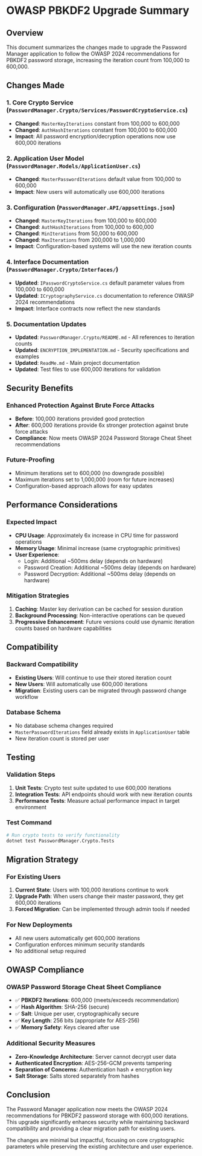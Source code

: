 # OWASP PBKDF2 Upgrade Summary

## Overview
This document summarizes the changes made to upgrade the Password Manager application to follow the OWASP 2024 recommendations for PBKDF2 password storage, increasing the iteration count from 100,000 to 600,000.

## Changes Made

### 1. Core Crypto Service (`PasswordManager.Crypto/Services/PasswordCryptoService.cs`)
- **Changed**: `MasterKeyIterations` constant from 100,000 to 600,000
- **Changed**: `AuthHashIterations` constant from 100,000 to 600,000
- **Impact**: All password encryption/decryption operations now use 600,000 iterations

### 2. Application User Model (`PasswordManager.Models/ApplicationUser.cs`)
- **Changed**: `MasterPasswordIterations` default value from 100,000 to 600,000
- **Impact**: New users will automatically use 600,000 iterations

### 3. Configuration (`PasswordManager.API/appsettings.json`)
- **Changed**: `MasterKeyIterations` from 100,000 to 600,000
- **Changed**: `AuthHashIterations` from 100,000 to 600,000
- **Changed**: `MinIterations` from 50,000 to 600,000
- **Changed**: `MaxIterations` from 200,000 to 1,000,000
- **Impact**: Configuration-based systems will use the new iteration counts

### 4. Interface Documentation (`PasswordManager.Crypto/Interfaces/`)
- **Updated**: `IPasswordCryptoService.cs` default parameter values from 100,000 to 600,000
- **Updated**: `ICryptographyService.cs` documentation to reference OWASP 2024 recommendations
- **Impact**: Interface contracts now reflect the new standards

### 5. Documentation Updates
- **Updated**: `PasswordManager.Crypto/README.md` - All references to iteration counts
- **Updated**: `ENCRYPTION_IMPLEMENTATION.md` - Security specifications and examples
- **Updated**: `ReadMe.md` - Main project documentation
- **Updated**: Test files to use 600,000 iterations for validation

## Security Benefits

### Enhanced Protection Against Brute Force Attacks
- **Before**: 100,000 iterations provided good protection
- **After**: 600,000 iterations provide 6x stronger protection against brute force attacks
- **Compliance**: Now meets OWASP 2024 Password Storage Cheat Sheet recommendations

### Future-Proofing
- Minimum iterations set to 600,000 (no downgrade possible)
- Maximum iterations set to 1,000,000 (room for future increases)
- Configuration-based approach allows for easy updates

## Performance Considerations

### Expected Impact
- **CPU Usage**: Approximately 6x increase in CPU time for password operations
- **Memory Usage**: Minimal increase (same cryptographic primitives)
- **User Experience**: 
  - Login: Additional ~500ms delay (depends on hardware)
  - Password Creation: Additional ~500ms delay (depends on hardware)
  - Password Decryption: Additional ~500ms delay (depends on hardware)

### Mitigation Strategies
1. **Caching**: Master key derivation can be cached for session duration
2. **Background Processing**: Non-interactive operations can be queued
3. **Progressive Enhancement**: Future versions could use dynamic iteration counts based on hardware capabilities

## Compatibility

### Backward Compatibility
- **Existing Users**: Will continue to use their stored iteration count
- **New Users**: Will automatically use 600,000 iterations
- **Migration**: Existing users can be migrated through password change workflow

### Database Schema
- No database schema changes required
- `MasterPasswordIterations` field already exists in `ApplicationUser` table
- New iteration count is stored per user

## Testing

### Validation Steps
1. **Unit Tests**: Crypto test suite updated to use 600,000 iterations
2. **Integration Tests**: API endpoints should work with new iteration counts
3. **Performance Tests**: Measure actual performance impact in target environment

### Test Command
```bash
# Run crypto tests to verify functionality
dotnet test PasswordManager.Crypto.Tests
```

## Migration Strategy

### For Existing Users
1. **Current State**: Users with 100,000 iterations continue to work
2. **Upgrade Path**: When users change their master password, they get 600,000 iterations
3. **Forced Migration**: Can be implemented through admin tools if needed

### For New Deployments
- All new users automatically get 600,000 iterations
- Configuration enforces minimum security standards
- No additional setup required

## OWASP Compliance

### OWASP Password Storage Cheat Sheet Compliance
- ✅ **PBKDF2 Iterations**: 600,000 (meets/exceeds recommendation)
- ✅ **Hash Algorithm**: SHA-256 (secure)
- ✅ **Salt**: Unique per user, cryptographically secure
- ✅ **Key Length**: 256 bits (appropriate for AES-256)
- ✅ **Memory Safety**: Keys cleared after use

### Additional Security Measures
- **Zero-Knowledge Architecture**: Server cannot decrypt user data
- **Authenticated Encryption**: AES-256-GCM prevents tampering
- **Separation of Concerns**: Authentication hash ≠ encryption key
- **Salt Storage**: Salts stored separately from hashes

## Conclusion

The Password Manager application now meets the OWASP 2024 recommendations for PBKDF2 password storage with 600,000 iterations. This upgrade significantly enhances security while maintaining backward compatibility and providing a clear migration path for existing users.

The changes are minimal but impactful, focusing on core cryptographic parameters while preserving the existing architecture and user experience.
